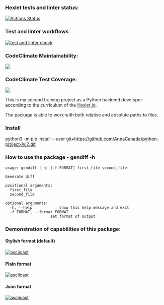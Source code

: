 ### Hexlet tests and linter status:
[![Actions Status](https://github.com/AnnaCanada/python-project-lvl2/workflows/hexlet-check/badge.svg)](https://github.com/AnnaCanada/python-project-lvl2/actions)
### Test and linter workflows
[![test and linter check](https://github.com/AnnaCanada/python-project-lvl2/actions/workflows/linter-and-test-action.yaml/badge.svg)](https://github.com/AnnaCanada/python-project-lvl2/actions/workflows/linter-and-test-action.yaml)
### CodeClimate Maintainability:
<a href="https://codeclimate.com/github/AnnaCanada/python-project-lvl2/maintainability"><img src="https://api.codeclimate.com/v1/badges/c94c754432fe1379e539/maintainability" /></a>
### CodeClimate Test Coverage:
<a href="https://codeclimate.com/github/AnnaCanada/python-project-lvl2/test_coverage"><img src="https://api.codeclimate.com/v1/badges/c94c754432fe1379e539/test_coverage" /></a>

This is my second training project as a Python backend developer according to the curriculum of the [Hexlet.io](https://ru.hexlet.io/programs/python).

The package is able to work with both relative and absolute paths to files.

### Install
python3 -m pip install --user git+https://github.com/AnnaCanada/python-project-lvl2.git

### How to use the package - gendiff -h
    usage: gendiff [-h] [-f FORMAT] first_file second_file

    Generate diff
    
    positional arguments:
      first_file
      second_file
    
    optional arguments:
      -h, --help            show this help message and exit
      -f FORMAT, --format FORMAT
                        set format of output

### Demonstration of capabilities of this package:
#### Stylish format (default)

[![asciicast](https://asciinema.org/a/AnEVE8aBKZ28yVUebiyDqa0IB.svg)](https://asciinema.org/a/AnEVE8aBKZ28yVUebiyDqa0IB)

#### Plain format 

[![asciicast](https://asciinema.org/a/MgX0RKehKkSUpwN8ZBrNCJxFD.svg)](https://asciinema.org/a/MgX0RKehKkSUpwN8ZBrNCJxFD)

#### Json format

[![asciicast](https://asciinema.org/a/V7JCdkwGKnrsxABcMTq1qzgOc.svg)](https://asciinema.org/a/V7JCdkwGKnrsxABcMTq1qzgOc)




